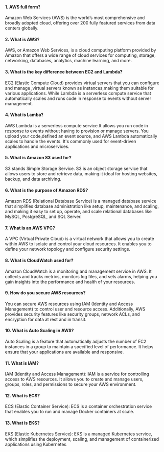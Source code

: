 #### 1. AWS full form?
   Amazon Web Services (AWS) is the world’s most comprehensive and broadly adopted cloud, offering over 200 fully featured services from data centers globally.

#### 2. What is AWS?
   AWS, or Amazon Web Services, is a cloud computing platform provided by Amazon that offers a wide range of cloud services for computing, storage, networking, databases, analytics, machine learning, and more.
#### 3. What is the key difference between EC2 and Lambda?
   EC2 (Elastic Compute Cloud) provides virtual servers that you can configure and manage ,virtual servers known as instances,making them  suitable for various applications. While Lambda is a serverless compute service that automatically scales and runs code in response to events without server management.
#### 4. What is Lamba?
   AWS Lambda is a serverless compute service.It allows you run code in response to events without having to provision or manage servers. You upload your code,defined an event source, and AWS Lambda automatically scales to handle the events. It's commonly used for event-driven applications and microservices.
#### 5. What is Amazon S3 used for?
   S3 stands Simple Storage Service. S3 is an object storage service that allows users to store and retrieve data, making it ideal for hosting websites, backup, and data archiving.
#### 6. What is the purpose of Amazon RDS?
   Amazon RDS (Relational Database Service) is a managed database service that simplifies database administration like setup, maintenance, and scaling, and making it easy to set up, operate, and scale relational databases like MySQL, PostgreSQL, and SQL Server.
#### 7. What is an AWS VPC?
   A VPC (Virtual Private Cloud) is a virtual network that allows you to create within AWS to isolate and control your cloud resources. It enables you to define your network topology and configure security settings.
#### 8. What is CloudWatch used for?
   Amazon CloudWatch is a monitoring and management service in AWS. It collects and tracks metrics, monitors log files, and sets alarms, helping you gain insights into the performance and health of your resources.
#### 9. How do you secure AWS resources?
   You can secure AWS resources using IAM (Identity and Access Management) to control user and resource access. Additionally, AWS provides security features like security groups, network ACLs, and encryption for data at rest and in transit.
#### 10. What is Auto Scaling in AWS?
   Auto Scaling is a feature that automatically adjusts the number of EC2 instances in a group to maintain a specified level of performance. It helps ensure that your applications are available and responsive.
#### 11. What is IAM?
   IAM (Identity and Access Management): IAM is a service for controlling access to AWS resources. It allows you to create and manage users, groups, roles, and permissions to secure your AWS environment. 
#### 12. What is ECS?
   ECS (Elastic Container Service): ECS is a container orchestration service that enables you to run and manage Docker containers at scale.
#### 13. What is EKS?
   EKS (Elastic Kubernetes Service): EKS is a managed Kubernetes service, which simplifies the deployment, scaling, and management of containerized applications using Kubernetes.
